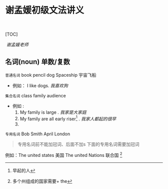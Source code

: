 # 			谢孟媛初级文法讲义

​						

[TOC]

​			_谢孟媛老师_





## 名词(noun)  单数/复数

 `普通名词` book pencil  dog  Spaceship 宇宙飞船

- 例如： I like dogs.  _我喜欢狗_

 `集合名词` class family audience

- 例如 :
  1. My family is large . _我家是大家庭_
  2. My family are all early riser[^注1]  . _我家人都起的很早_
  3. 

 `专用名词`  Bob Smith  April London

> 专用名词前不能加冠词、后面不加s 下面的专用名词需要加冠词

例如：The united states 美国 The united Nations 联合国 [^注2]













[^注1]: 早起的人
[^注2]: 多个州组成的国家需要+ the